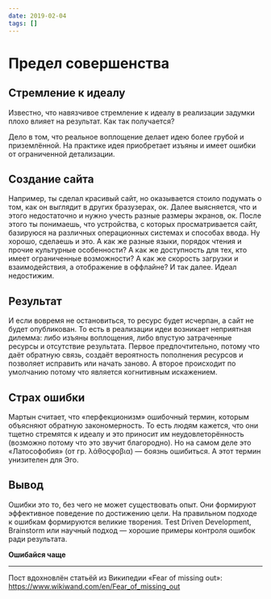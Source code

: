 ```yaml
---
date: 2019-02-04
tags: []
---
```


# Предел совершенства

## Стремление к идеалу

Известно, что навязчивое стремление к идеалу в реализации задумки плохо влияет на результат. Как так получается?

Дело в том, что реальное воплощение делает идею более грубой и приземлённой. На практике идея приобретает изъяны и имеет ошибки от ограниченной детализации.

## Создание сайта

Например, ты сделал красивый сайт, но оказывается стоило подумать о том, как он выглядит в других бразузерах, ок. Далее выясняется, что и этого недостаточно и нужно учесть разные размеры экранов, ок. После этого ты понимаешь, что устройства, с которых просматривается сайт, базируюся на различных операционных системах и способах ввода. Ну хорошо, сделаешь и это. А как же разные языки, порядок чтения и прочие культурные особенности? А как же доступность для тех, кто имеет ограниченные возможности? А как же скорость загрузки и взаимодействия, а отображение в оффлайне? И так далее. Идеал недостижим.

## Результат

И если вовремя не остановиться, то ресурс будет исчерпан, а сайт не будет опубликован. То есть в реализации идеи возникает неприятная дилемма: либо изъяны воплощения, либо впустую затраченные ресурсы и отсутствие результата. Первое предпочтительно, потому что даёт обратную связь, создаёт вероятность пополнения ресурсов и позволяет исправить или начать заново. А второе происходит по умолчанию потому что является когнитивным искажением.

## Страх ошибки

Мартын считает, что «перфекционизм» ошибочный термин, которым объясняют обратную закономерность. То есть людям кажется, что они тщетно стремятся к идеалу и это приносит им неудовлеторённость (возможно потому что это звучит благородно). Но на самом деле это «Латософобия» (от гр. λάθοςφοβια) — боязнь ошибиться. А этот термин унизителен для Эго.

## Вывод

Ошибки это то, без чего не может существовать опыт. Они формируют эффективное поведение по достижению цели. На правильном подходе к ошибкам формируются великие творения. Тest Driven Development, Brainstorm или научный подход — хорошие примеры контроля ошибок ради результата.

**Ошибайся чаще**

---

Пост вдохновлён статьёй из Википедии «Fear of missing out»: <https://www.wikiwand.com/en/Fear_of_missing_out>
